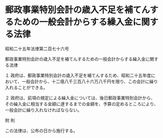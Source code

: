 # 郵政事業特別会計の歳入不足を補てんするための一般会計からする繰入金に関する法律

昭和二十五年法律第二百七十六号

郵政事業特別会計の歳入不足を補てんするための一般会計からする繰入金に関する法律

１ 政府は、郵政事業特別会計の歳入不足を補てんするため、昭和二十五年度において、一般会計から、十二億八千三百八十六万八千円を限り、この会計に繰り入れることができる。

２ 政府は、前項の規定による繰入金については、後日郵政事業特別会計から、その繰入金に相当する金額に達するまでの金額を、予算の定めるところにより、一般会計に繰り入れなければならない。

附 則

この法律は、公布の日から施行する。
